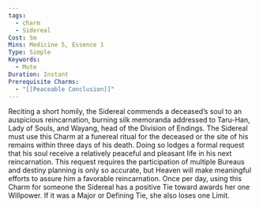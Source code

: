 ```yaml
---
tags:
  - charm
  - Sidereal
Cost: 5m
Mins: Medicine 5, Essence 1
Type: Simple
Keywords:
  - Mute
Duration: Instant
Prerequisite Charms:
  - "[[Peaceable Conclusion]]"
---
```

Reciting a short homily, the Sidereal commends a deceased’s soul to an auspicious reincarnation, burning silk memoranda addressed to Taru-Han, Lady of Souls, and Wayang, head of the Division of Endings. The Sidereal must use this Charm at a funereal ritual for the deceased or the site of his remains within three days of his death. Doing so lodges a formal request that his soul receive a relatively peaceful and pleasant life in his next reincarnation. This request requires the participation of multiple Bureaus and destiny planning is only so accurate, but Heaven will make meaningful efforts to assure him a favorable reincarnation. Once per day, using this Charm for someone the Sidereal has a positive Tie toward awards her one Willpower. If it was a Major or Defining Tie, she also loses one Limit.
